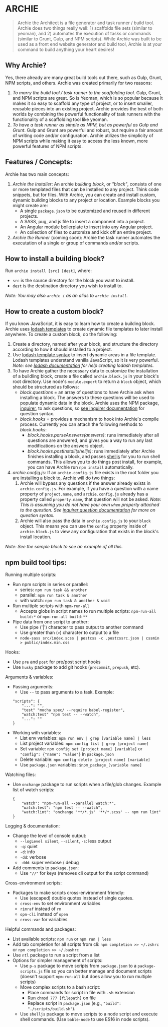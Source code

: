 # ARCHIE

> Archie the Architect is a file generator and task runner / build tool. Archie does two things really well: 1) scaffolds file sets (similar to yeoman), and 2) automates the execution of tasks or commands (similar to Grunt, Gulp, and NPM scripts). While Archie was built to be used as a front end website generator and build tool, Archie is at your command to build anything your heart desires!

## Why Archie?

Yes, there already are many great build tools out there, such as Gulp, Grunt, NPM scripts, and others. Archie was created primarily for two reasons:

1. _To marry the build tool / task runner to the scaffolding tool_. Gulp, Grunt, and NPM scripts are great. So is Yeoman, which is so popular because it makes it so easy to scaffold any type of project, or to insert smaller, reusable pieces into an existing project. Archie provides the best of both worlds by combining the powerful functionality of task runners with the functionality of a scaffolding tool like yeoman.
2. _To have a task runner as simple as NPM, but as powerful as Gulp and Grunt_. Gulp and Grunt are powerful and robust, but require a fair amount of writing code and/or configuration. Archie utilizes the simplicity of NPM scripts while making it easy to access the less known, more powerful features of NPM scripts.

## Features / Concepts:

Archie has two main concepts:

1. _Archie the Installer_: An archie _building block_, or _"block"_, consists of one or more templated files that can be installed to any project. Think code snippets, but for files. With Archie, you can create and install custom, dynamic building blocks to any project or location. Example blocks you might create are:
    - A single `package.json` to be customized and reused in different projects.
    - A SASS, pug, and js file to insert a component into a project.
    - An Angular module boilerplate to insert into any Angular project.
    - An collection of files to customize and kick off an entire project.
2. _Archie the Runner_ (coming soon): Archie the task runner automates the executation of a single or group of commands and/or scripts.

## How to install a building block?

Run `archie install [src] [dest]`, where:

- `src` is the source directory for the block you want to install.
- `dest` is the destination directory you wish to install to.

_Note: You may also `archie i` as an alias to `archie install`._

## How to create a custom block?

If you know JavaScript, it is easy to learn how to create a building block. Archie uses [lodash templates](https://lodash.com/docs#template) to create dynamic file templates to later install anywhere. To create a custom block, do the following:

1. Create a directory, named after your block, and structure the directory according to how it should installed to a project.
2. Use [lodash template syntax](https://lodash.com/docs#template) to insert dynamic areas in a file template. Lodash templates understand vanilla JavaScript, so it is very powerful. _Note: see [lodash documentation](https://lodash.com/docs#template) for help creating lodash templates._
3. To have Archie gather the necessary data to customize the installation of a buildling block, create a file called `archie.block.js` in your block's root directory. Use node's `module.export` to return a `block` object, which should be structured as follows:
    - _block.questions_ = an array of questions to have Archie ask when installing a block. The answers to these questions will be used to populate dynamic data in the block. Archie uses the NPM package, [inquirer](https://www.npmjs.com/package/inquirer), to ask questions, so [see inquirer documentation](https://www.npmjs.com/package/inquirer#documentation) for question syntax.
    - _block.hooks_ = provides a mechanism to hook into Archie's compile process. Currently you can attach the following methods to _block.hooks_:
        - _block.hooks.parseAnswers(answers)_: runs immediately after all questions are answered, and gives you a way to run any last modifications on the answers object.
        - _block.hooks.postInstall(shelljs)_: runs immediately after Archie finishes installing a block, and passes [shelljs](https://www.npmjs.com/package/shelljs) for you to run shell commands. This allows you to do things post install, for example, you can have Archie run `npm install` automatically.
4. _archie.config.js_: If an `archie.config.js` file exists in the root folder you are installing a block to, Archie will do two things:
    1. Archie will bypass any questions if the answer already exists in `archie.config.js`. For example, if you have a question with a name property of `project.name`, and `archie.config.js` already has a property called `property.name`, that question will not be asked. _Note: This is assuming you do not have your own `when` property attached to the question. See [inquirer question documentation](https://www.npmjs.com/package/inquirer#questions) for more on question syntax._
    2. Archie will also pass the data in `archie.config.js` to your `block` object. This means you can use the `config` property inside of `archie.block.js` to view any configuration that exists in the block's install location.

_Note: See the sample block to see an example of all this._

## npm build tool tips:

Running multiple scripts:

- Run npm scripts in series or parallel:
    - series: `npm run task && another`
    - parallel: `npm run task & another`
    - with watch: `npm run task & another & wait`
- Run multiple scripts with `npm-run-all`
    - Accepts globs in script names to run multiple scripts: `npm-run-all build:*` or `npm-run-all build:**`
- Pipe data from one script to another:
    - Use pipe ('|') character to pass output to another command
    - Use greater than (`>`) character to output to a file
    - `node-sass src/index.scss | postcss -c .postcssrc.json | cssmin > public/index.min.css`

Hooks:

- Use `pre` and `post` for pre/post script hooks
- Use `husky` package to add git hooks (`precommit`, `prepush`, etc).

Arguments & variables:

- Passing arguments:
    - Use `--` to pass arguments to a task. Example:
    ```shell
    "scripts": {
        "...": "",
        "test" "mocha spec/ --require babel-register",
        "watch:test" "npm test -- --watch",
        "...": ""
    }
    ```
- Working with variables:
    - List env variables: `npm run env | grep [variable name] | less`
    - List project variables: `npm config list | grep [project name]`
    - Set variable: `npm config set [project name] [variable]` or `"config": {"name": "value"}` in `package.json`
    - Delete variable: `npm config delete [project name] [variable]`
    - Use `package.json` variables: `$npm_package_[variable name]`

Watching files:

- Use `onchange` package to run scripts when a file/glob changes. Example list of watch scripts:
    ```shell
    {
        "watch": "npm-run-all --parallel watch:*",
        "watch:test": "npm test -- --watch",
        "watch:lint": "onchange '**/*.js' '**/*.scss' -- npm run lint"
    }
    ```

Logging & documentation:

- Change the level of console output:
    - `--logLevel silent`, `--silent`, `-s`: less output
    - `-q`: quiet
    - `-d`: info
    - `-dd`: verbose
    - `-ddd`: super verbose / debug
- Add comments to `package.json`:
    - Use `"//"` for keys (removes cli output for the script command)

Cross-environment scripts:

- Packages to make scripts cross-environment friendly:
    - Use (escaped) double quotes instead of single quotes.
    - `cross-env` to set environment variables
    - `rimraf` instead of `rm`
    - `opn-cli` instead of `open`
    - `cross-var` for variables

Helpful commands and packages:

- List available scripts: `npm run` or `npm run | less`
- Add tab completion for all scripts from cli: `npm completion >> ~/.zshrc` or `npm completion >> ~/.bashrc`
- Use `ntl` package to run a script from a list
- Options for simpler management of scripts:
    - Use `p-s` package to move scripts from `package.json` to a `package-scripts.js` file so you can better manage and document scripts (doesn't support `npm-run-all` but does allow you to run multiple scripts)
    - Move complex scripts to a bash script:
        - Place commands for script in file with `.sh` extension
        - Run `chmod 777 [filepath]` on file
        - Replace script in `package.json` (e.g., `"build": "./scripts/build.sh"`).
    - Use `shelljs` package to move scripts to a node script and execute shell commands. (Use `bable-node` to use ES16 in node scripts).
